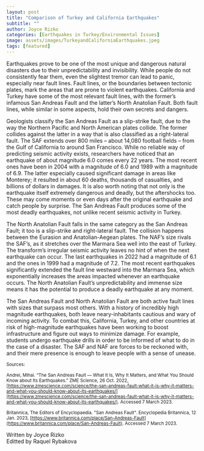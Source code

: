```yaml
---
layout: post
title: "Comparison of Turkey and California Earthquakes"
subtitle: ""
author: Joyce Rizko
categories: [Earthquakes in Turkey/Environmental Issues]
image: assets/images/TurkeyandCaliforniaEarthquakes.jpeg
tags: [featured]
---
```


Earthquakes prove to be one of the most unique and dangerous natural disasters due to their unpredictability and invisibility. While people do not consistently fear them, even the slightest tremor can lead to panic, especially near fault lines. Fault lines, or the boundaries between tectonic plates, mark the areas that are prone to violent earthquakes. California and Turkey have some of the most relevant fault lines, with the former’s infamous San Andreas Fault and the latter’s North Anatolian Fault. Both fault lines, while similar in some aspects, hold their own secrets and dangers.

Geologists classify the San Andreas Fault as a slip-strike fault, due to the way the Northern Pacific and North American plates collide. The former collides against the latter in a way that is also classified as a right-lateral fault. The SAF extends over 800 miles – about 14,080 football fields – from the Gulf of California to around San Francisco. While no reliable way of predicting seismic activity exists, researchers have noticed that an earthquake of about magnitude 6.0 comes every 22 years. The most recent ones have been in 2004 with a magnitude of 6.0 and 1989 with a magnitude of 6.9. The latter especially caused significant damage in areas like Monterey; it resulted in about 60 deaths, thousands of casualties, and billions of dollars in damages. It is also worth noting that not only is the earthquake itself extremely dangerous and deadly, but the aftershocks too. These may come moments or even days after the original earthquake and catch people by surprise. The San Andreas Fault produces some of the most deadly earthquakes, not unlike recent seismic activity in Turkey.

The North Anatolian Fault falls in the same category as the San Andreas Fault; it too is a slip-strike and right-lateral fault. The collision happens between the Eurasion and Anatolian-Aegean plates. The NAF’s size rivals the SAF’s, as it stretches over the Marmara Sea well into the east of Turkey. The transform’s irregular seismic activity leaves no hint of when the next earthquake can occur. The last earthquakes in 2022 had a magnitude of 6.1 and the ones in 1999 had a magnitude of 7.2. The most recent earthquakes significantly extended the fault line westward into the Marmara Sea, which exponentially increases the areas impacted whenever an earthquake occurs. The North Anatolian Fault’s unpredictability and immense size means it has the potential to produce a deadly earthquake at any moment.

The San Andreas Fault and North Anatolian Fault are both active fault lines with sizes that surpass most others. With a history of incredibly high magnitude earthquakes, both leave neary-inhabitants cautious and wary of incoming activity. To combat this, California, Turkey, and other countries at risk of high-magnitude earthquakes have been working to boost infrastructure and figure out ways to minimize damage. For example, students undergo earthquake drills in order to be informed of what to do in the case of a disaster. The SAF and NAF are forces to be reckoned with, and their mere presence is enough to leave people with a sense of unease.

<small> Sources: </small>

<small>Andrei, Mihai. “The San Andreas Fault — What It Is, Why It Matters, and What You Should Know about Its Earthquakes.” ZME Science, 26 Oct. 2022, [https://www.zmescience.com/science/the-san-andreas-fault-what-it-is-why-it-matters-and-what-you-should-know-about-its-earthquakes/](https://www.zmescience.com/science/the-san-andreas-fault-what-it-is-why-it-matters-and-what-you-should-know-about-its-earthquakes/). Accessed 7 March 2023.</small>

<small>Britannica, The Editors of Encyclopaedia. "San Andreas Fault". Encyclopedia Britannica, 12 Jan. 2023, [https://www.britannica.com/place/San-Andreas-Fault](https://www.britannica.com/place/San-Andreas-Fault). Accessed 7 March 2023.</small>

Written by Joyce Rizko  
Editted by Raquel Rybakova
